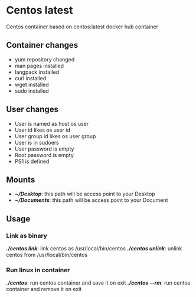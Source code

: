 # Centos latest

Centos container based on centos:latest docker hub container

## Container changes

* yum repository changed
* man pages installed
* langpack installed
* curl installed
* wget installed
* sudo installed

## User changes

* User is named as host os user
* User id likes os user id
* User group id likes os user group
* User is in sudoers
* User password is empty
* Root password is empty
* PS1 is defined

## Mounts

* _**~/Desktop**_: this path will be access point to your Desktop
* _**~/Documents**_: this path will be access point to your Document

## Usage

### Link as binary

_**./centos link**_: link centos as /usr/local/bin/centos
_**./centos unlink**_: unlink centos from /usr/local/bin/centos

### Run linux in container

_**./centos**_: run centos container and save it on exit
_**./centos --rm**_: run centos container and remove it on exit
